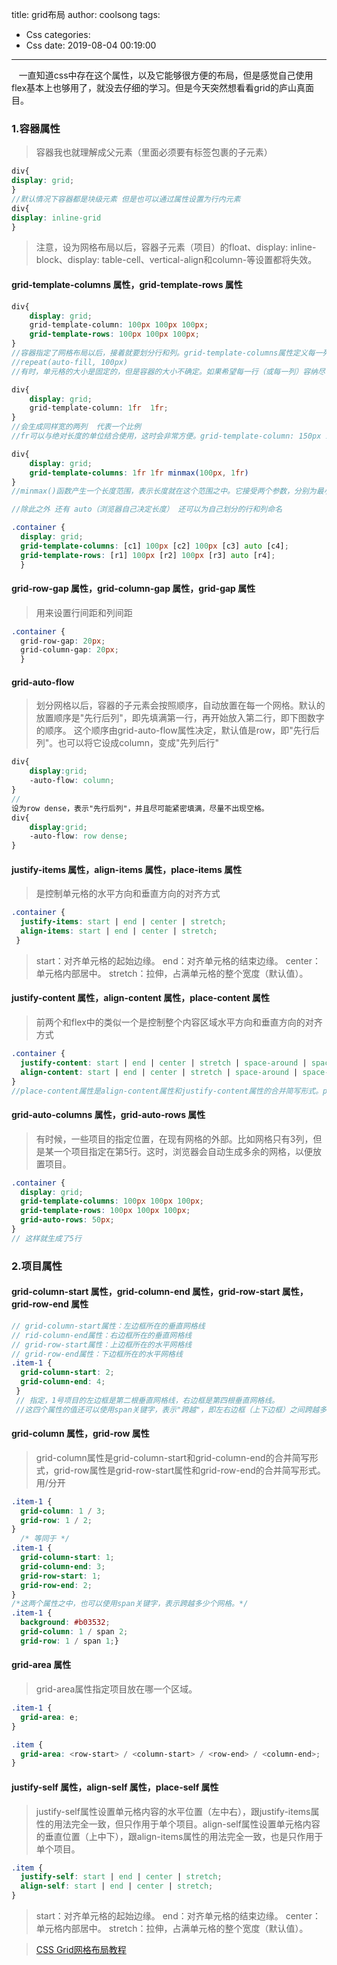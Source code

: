 title: grid布局
author: coolsong
tags:
  - Css
categories: 
  - Css
date: 2019-08-04 00:19:00
---
&nbsp;&nbsp;&nbsp;一直知道css中存在这个属性，以及它能够很方便的布局，但是感觉自己使用flex基本上也够用了，就没去仔细的学习。但是今天突然想看看grid的庐山真面目。
<!--more-->
### 1.容器属性

>容器我也就理解成父元素（里面必须要有标签包裹的子元素）
```scss
div{
display: grid;
}
//默认情况下容器都是块级元素 但是也可以通过属性设置为行内元素
div{
display: inline-grid
}
```

>注意，设为网格布局以后，容器子元素（项目）的float、display: inline-block、display: table-cell、vertical-align和column-等设置都将失效。

#### grid-template-columns 属性，grid-template-rows 属性
```scss
div{
    display: grid;
    grid-template-column: 100px 100px 100px;
    grid-template-rows: 100px 100px 100px;
}
//容器指定了网格布局以后，接着就要划分行和列。grid-template-columns属性定义每一列的列宽，grid-template-rows属性定义每一行的行高。也可以使用百分比。同时可以使用repeat() 第一个参数是数量 第二个是重复的值 repeat(3, 33.3%) repeat(2, 100px 20px 80px
//repeat(auto-fill, 100px)
//有时，单元格的大小是固定的，但是容器的大小不确定。如果希望每一行（或每一列）容纳尽可能多的单元格，这时可以使用auto-fill关键字表示自动填充)

div{
    display: grid;
    grid-template-column: 1fr  1fr;
}
//会生成同样宽的两列  代表一个比例
//fr可以与绝对长度的单位结合使用，这时会非常方便。grid-template-column: 150px 1fr 1fr;

div{
    display: grid;
    grid-template-columns: 1fr 1fr minmax(100px, 1fr)
}
//minmax()函数产生一个长度范围，表示长度就在这个范围之中。它接受两个参数，分别为最小值和最大值  上面代码中，minmax(100px, 1fr)表示列宽不小于100px，不大于1fr

//除此之外 还有 auto（浏览器自己决定长度） 还可以为自己划分的行和列命名 

.container {
  display: grid;
  grid-template-columns: [c1] 100px [c2] 100px [c3] auto [c4];
  grid-template-rows: [r1] 100px [r2] 100px [r3] auto [r4];
  }
```
#### grid-row-gap 属性，grid-column-gap 属性，grid-gap 属性
> 用来设置行间距和列间距
```scss
.container {
  grid-row-gap: 20px;
  grid-column-gap: 20px;
  }
```

#### grid-auto-flow 
>划分网格以后，容器的子元素会按照顺序，自动放置在每一个网格。默认的放置顺序是"先行后列"，即先填满第一行，再开始放入第二行，即下图数字的顺序。
这个顺序由grid-auto-flow属性决定，默认值是row，即"先行后列"。也可以将它设成column，变成"先列后行"
```scss
div{
    display:grid;
    -auto-flow: column;
}
//
设为row dense，表示"先行后列"，并且尽可能紧密填满，尽量不出现空格。
div{
    display:grid;
    -auto-flow: row dense;
}
```

#### justify-items 属性，align-items 属性，place-items 属性
> 是控制单元格的水平方向和垂直方向的对齐方式
```scss
.container {
  justify-items: start | end | center | stretch;
  align-items: start | end | center | stretch;
 }
```
>start：对齐单元格的起始边缘。
>end：对齐单元格的结束边缘。
>center：单元格内部居中。
>stretch：拉伸，占满单元格的整个宽度（默认值）。

####  justify-content 属性，align-content 属性，place-content 属性
> 前两个和flex中的类似一个是控制整个内容区域水平方向和垂直方向的对齐方式
```scss
.container {
  justify-content: start | end | center | stretch | space-around | space-between | space-evenly;
  align-content: start | end | center | stretch | space-around | space-between | space-evenly;  
}
//place-content属性是align-content属性和justify-content属性的合并简写形式。place-content: <align-content> <justify-content>
```

#### grid-auto-columns 属性，grid-auto-rows 属性
> 有时候，一些项目的指定位置，在现有网格的外部。比如网格只有3列，但是某一个项目指定在第5行。这时，浏览器会自动生成多余的网格，以便放置项目。
```scss
.container {
  display: grid;
  grid-template-columns: 100px 100px 100px;
  grid-template-rows: 100px 100px 100px;
  grid-auto-rows: 50px; 
}
// 这样就生成了5行
```
### 2.项目属性

#### grid-column-start 属性，grid-column-end 属性，grid-row-start 属性，grid-row-end 属性
```scss
// grid-column-start属性：左边框所在的垂直网格线
// rid-column-end属性：右边框所在的垂直网格线
// grid-row-start属性：上边框所在的水平网格线
// grid-row-end属性：下边框所在的水平网格线
.item-1 {
  grid-column-start: 2;
  grid-column-end: 4;
 }
 // 指定，1号项目的左边框是第二根垂直网格线，右边框是第四根垂直网格线。
 //这四个属性的值还可以使用span关键字，表示"跨越"，即左右边框（上下边框）之间跨越多少个网格。grid-column-start: span 2;
```

####  grid-column 属性，grid-row 属性
>grid-column属性是grid-column-start和grid-column-end的合并简写形式，grid-row属性是grid-row-start属性和grid-row-end的合并简写形式。用/分开

```scss
.item-1 {
  grid-column: 1 / 3;
  grid-row: 1 / 2;
}
  /* 等同于 */
.item-1 {
  grid-column-start: 1;
  grid-column-end: 3;
  grid-row-start: 1;
  grid-row-end: 2;
}
/*这两个属性之中，也可以使用span关键字，表示跨越多少个网格。*/
.item-1 {
  background: #b03532;
  grid-column: 1 / span 2;
  grid-row: 1 / span 1;}
```
#### grid-area 属性
>grid-area属性指定项目放在哪一个区域。

```scss
.item-1 {
  grid-area: e;
}

.item {
  grid-area: <row-start> / <column-start> / <row-end> / <column-end>;
}
```
#### justify-self 属性，align-self 属性，place-self 属性
>justify-self属性设置单元格内容的水平位置（左中右），跟justify-items属性的用法完全一致，但只作用于单个项目。align-self属性设置单元格内容的垂直位置（上中下），跟align-items属性的用法完全一致，也是只作用于单个项目。

```scss
.item {
  justify-self: start | end | center | stretch;
  align-self: start | end | center | stretch;
}
```
>start：对齐单元格的起始边缘。
>end：对齐单元格的结束边缘。
>center：单元格内部居中。
>stretch：拉伸，占满单元格的整个宽度（默认值）。

>[CSS Grid网格布局教程](http://www.ruanyifeng.com/blog/2019/03/grid-layout-tutorial.html)